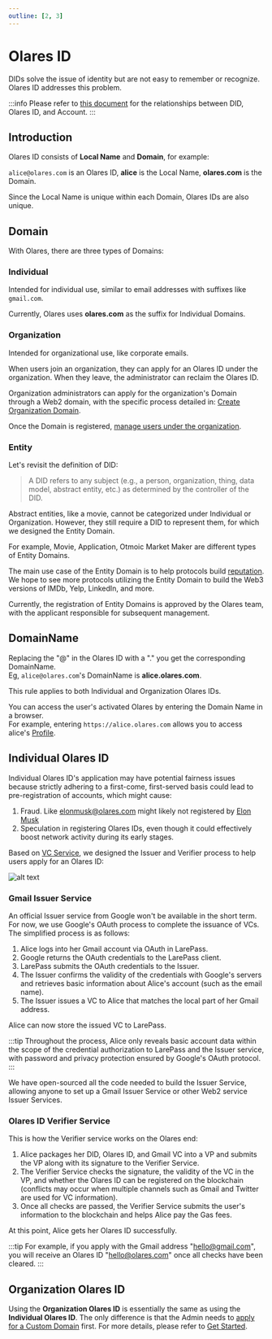 ```yaml
---
outline: [2, 3]
---
```


# Olares ID

DIDs solve the issue of identity but are not easy to remember or recognize. Olares ID addresses this problem.

:::info
Please refer to [this document](../../../how-to/larepass/account/index.md#stage-of-account) for the relationships between DID, Olares ID, and Account.
:::

## Introduction

Olares ID consists of **Local Name** and **Domain**, for example:

`alice@olares.com` is an Olares ID, **alice** is the Local Name, **olares.com** is the Domain.

Since the Local Name is unique within each Domain, Olares IDs are also unique.

## Domain

With Olares, there are three types of Domains:

### Individual

Intended for individual use, similar to email addresses with suffixes like `gmail.com`.

Currently, Olares uses **olares.com** as the suffix for Individual Domains.

### Organization

Intended for organizational use, like corporate emails.

When users join an organization, they can apply for an Olares ID under the organization. When they leave, the administrator can reclaim the Olares ID.

Organization administrators can apply for the organization's Domain through a Web2 domain, with the specific process detailed in: [Create Organization Domain](../../../how-to/space/domain/host-domain.md).

Once the Domain is registered, [manage users under the organization](contract-manager.md).

### Entity

Let's revisit the definition of DID:

> A DID refers to any
> subject (e.g., a person, organization, thing, data model, abstract entity, etc.)
> as determined by the controller of the DID.

Abstract entities, like a movie, cannot be categorized under Individual or Organization. However, they still require a DID to represent them, for which we designed the Entity Domain.

For example, Movie, Application, Otmoic Market Maker are different types of Entity Domains.

The main use case of the Entity Domain is to help protocols build [reputation](concepts.md#reputation). We hope to see more protocols utilizing the Entity Domain to build the Web3 versions of IMDb, Yelp, LinkedIn, and more.

Currently, the registration of Entity Domains is approved by the Olares team, with the applicant responsible for subsequent management.

## DomainName

Replacing the "@" in the Olares ID with a "." you get the corresponding DomainName.<br>
Eg, `alice@olares.com`'s DomainName is **alice.olares.com**.

This rule applies to both Individual and Organization Olares IDs.

You can access the user's activated Olares by entering the Domain Name in a browser.<br>
For example, entering `https://alice.olares.com` allows you to access alice's [Profile](../../../how-to/olares/profile.md).

## Individual Olares ID

Individual Olares ID's application may have potential fairness issues because strictly adhering to a first-come, first-served basis could lead to pre-registration of accounts, which might cause:

1. Fraud. Like elonmusk@olares.com might likely not registered by [Elon Musk](https://twitter.com/elonmusk)
2. Speculation in registering Olares IDs, even though it could effectively boost network activity during its early stages.

Based on [VC Service](vc.md), we designed the Issuer and Verifier process to help users apply for an Olares ID:

![alt text](../../../public/images/overview/snowinning/image1.jpeg)

### Gmail Issuer Service

An official Issuer service from Google won't be available in the short term. For now, we use Google's OAuth process to complete the issuance of VCs. The simplified process is as follows:

1. Alice logs into her Gmail account via OAuth in LarePass.
2. Google returns the OAuth credentials to the LarePass client.
3. LarePass submits the OAuth credentials to the Issuer.
4. The Issuer confirms the validity of the credentials with Google's servers and retrieves basic information about Alice's account (such as the email name).
5. The Issuer issues a VC to Alice that matches the local part of her Gmail address.

Alice can now store the issued VC to LarePass.

:::tip
Throughout the process, Alice only reveals basic account data within the scope of the credential authorization to LarePass and the Issuer service, with password and privacy protection ensured by Google's OAuth protocol.
:::

We have open-sourced all the code needed to build the Issuer Service, allowing anyone to set up a Gmail Issuer Service or other Web2 service Issuer Services.

### Olares ID Verifier Service

This is how the Verifier service works on the Olares end:

1. Alice packages her DID, Olares ID, and Gmail VC into a VP and submits the VP along with its signature to the Verifier Service.
2. The Verifier Service checks the signature, the validity of the VC in the VP, and whether the Olares ID can be registered on the blockchain (conflicts may occur when multiple channels such as Gmail and Twitter are used for VC information).
3. Once all checks are passed, the Verifier Service submits the user's information to the blockchain and helps Alice pay the Gas fees.

At this point, Alice gets her Olares ID successfully.

:::tip
For example, if you apply with the Gmail address "hello@gmail.com", you will receive an Olares ID "hello@olares.com" once all checks have been cleared.
:::

## Organization Olares ID

Using the **Organization Olares ID** is essentially the same as using the **Individual Olares ID**. The only difference is that the Admin needs to [apply for a Custom Domain](../../../how-to/space/domain/host-domain.md) first. For more details, please refer to [Get Started](../../../overview/introduction/getting-started/).